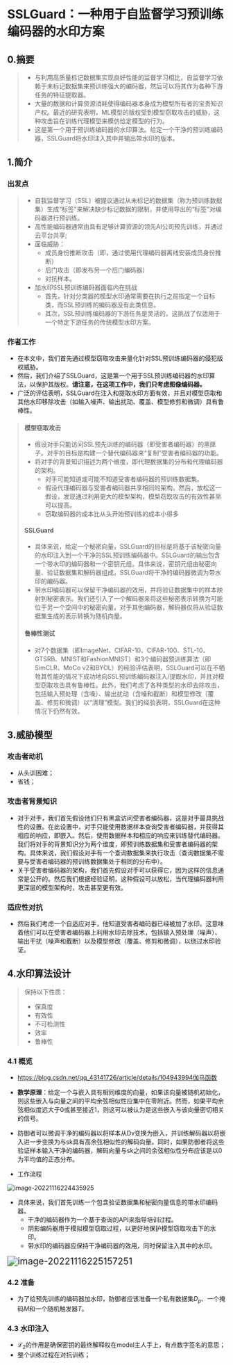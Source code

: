 # SSLGuard：一种用于自监督学习预训练编码器的水印方案

## 0.摘要

> * 与利用高质量标记数据集实现良好性能的监督学习相比，自监督学习依赖于未标记数据集来预训练强大的编码器，然后可以将其作为各种下游任务的特征提取器。
> * 大量的数据和计算资源消耗使得编码器本身成为模型所有者的宝贵知识产权。最近的研究表明，ML模型的版权受到模型窃取攻击的威胁，这种攻击旨在训练代理模型来模仿给定模型的行为。
> * 这是第一个用于预训练编码器的水印算法。给定一个干净的预训练编码器，SSLGuard将水印注入其中并输出带水印的版本。

## 1.简介

### 出发点

> * 自我监督学习（SSL）被提议通过从未标记的数据集（称为预训练数据集）生成“标签”来解决缺少标记数据的限制，并使用导出的“标签”对编码器进行预训练。
> * 高性能编码器通常由具有足够计算资源的领先AI公司预先训练，并通过云平台共享;
> * 面临威胁：
>   * 成员身份推断攻击（即，通过使用代理编码器离线安装成员身份推断）
>   * 后门攻击（即发布另一个后门编码器）
>   * 对抗样本。
> * 加水印SSL预训练编码器面临内在挑战
>   * 首先，针对分类器的模型水印通常需要在执行之前指定一个目标类，而SSL预训练的编码器没有此类信息。
>   * 其次，SSL预训练编码器的下游任务是灵活的，这挑战了仅适用于一个特定下游任务的传统模型水印方案。

### 作者工作

* 在本文中，我们首先通过模型窃取攻击来量化针对SSL预训练编码器的侵犯版权威胁。
* 然后，我们介绍了SSLGuard，这是第一个用于SSL预训练编码器的水印算法，以保护其版权。**请注意，在这项工作中，我们只考虑图像编码器。**
* 广泛的评估表明，SSLGuard在注入和提取水印方面有效，并且对模型窃取和其他水印移除攻击（如输入噪声、输出扰动、覆盖、模型修剪和微调）具有鲁棒性。

> ####  模型窃取攻击
>
> * 假设对手只能访问SSL预先训练的编码器（即受害者编码器）的黑匣子。对手的目标是构建一个替代编码器来“复制”受害者编码器的功能。
> * 将对手的背景知识描述为两个维度，即代理数据集的分布和代理编码器的架构。
>   * 对手可能知道或可能不知道受害者编码器的预训练数据集。
>   * 假设代理编码器与受害者编码器共享相同的架构。然后，放松这一假设，发现通过利用更大的模型架构，模型窃取攻击的有效性甚至可以提高。
>   * 窃取编码器的成本比从头开始预训练的成本小得多
>
> #### SSLGuard
>
> * 具体来说，给定一个秘密向量，SSLGuard的目标是将基于该秘密向量的水印注入到一个干净的SSL预训练编码器中。SSLGuard的输出包含一个带水印的编码器和一个密钥元组。具体来说，密钥元组由秘密向量、验证数据集和解码器组成。SSLGuard将干净的编码器微调为带水印的编码器。
> * 带水印编码器可以保留干净编码器的效用，并将验证数据集中的样本映射到秘密表示。我们还引入了一个解码器来将这些秘密表示转换为可能位于另一个空间中的秘密向量。对于其他编码器，解码器仅将从验证数据集生成的表示转换为随机向量。
>
> #### 鲁棒性测试
>
> * 对7个数据集（即ImageNet、CIFAR-10、CIFAR-100、STL-10、GTSRB、MNIST和FashionMNIST）和3个编码器预训练算法（即SimCLR、MoCo v2和BYOL）的经验评估表明，SSLGuard可以在不牺牲其性能的情况下成功地向SSL预训练编码器注入/提取水印，并且对模型窃取攻击具有鲁棒性。此外，我们考虑了各种类型的水印去除攻击，包括输入预处理（含噪）、输出扰动（含噪和截断）和模型修改（覆盖、修剪和微调）以“清理”模型。我们的经验表明，SSLGuard在这种情况下仍然有效。

## 3.威胁模型

### 攻击者动机

* 从头训困难；
* 省钱；

### 攻击者背景知识

* 对于对手，我们首先假设他们只有黑盒访问受害者编码器，这是对手最具挑战性的设置。在此设置中，对手只能使用数据样本查询受害者编码器，并获得其相应的响应，即嵌入。然后，使用数据样本和相应的响应来训练替代编码器。我们将对手的背景知识分为两个维度，即预训练数据集和受害者编码器的架构。具体来说，我们假设对手有一个查询数据集来执行攻击（查询数据集不需要与受害者编码器的预训练数据集处于相同的分布中）。
* 关于受害者编码器的架构，我们首先假设对手可以获得它，因为这样的信息通常是公开的。然后我们根据经验证明，这种假设可以放松，当代理编码器利用更深层的模型架构时，攻击甚至更有效。

### 适应性对抗

* 然后我们考虑一个自适应对手，他知道受害者编码器已经被加了水印。这意味着他们可以在受害者编码器上利用水印去除技术，包括输入预处理（噪声）、输出干扰（噪声和截断）以及模型修改（覆盖、修剪和微调），以绕过水印验证。

## 4.水印算法设计

> 保持以下性质：
>
> * 保真度
> * 有效性
> * 不可检测性
> * 效率
> * 鲁棒性

### 4.1 概览

* https://blog.csdn.net/qq_43141726/article/details/104943994伽马函数
* **数学原理**：给定一个与嵌入具有相同维度的向量，如果该向量被随机初始化，则这些嵌入与向量之间的平均余弦相似性应集中在零附近。然而，如果平均余弦相似度远大于0或甚至接近1，则这可以被认为是这些嵌入与该向量密切相关的信号。
* 防御者可以微调干净的编码器以将样本从Dv变换为嵌入，并训练解码器以将嵌入进一步变换为与sk具有高余弦相似性的解码向量。同时，如果防御者将这些验证样本输入干净的编码器，解码向量与sk之间的余弦相似性分布应该是以0为平均值的正态分布。

* 工作流程

![image-20221116224435925](.\appendix\001.png)

* 具体来说，我们首先训练一个包含验证数据集和秘密向量信息的带水印编码器。
  * 干净的编码器作为一个基于查询的API来指导培训过程。
  * 阴影编码器用于模拟模型窃取过程，以更好地保护模型窃取攻击下的水印。
  * 带水印的编码器应保持干净编码器的效用，同时保留注入其中的水印。

<img src=".\appendix\002.png" alt="image-20221116225157251" style="zoom: 150%;" />

### 4.2 准备

* 为了给预先训练的编码器加水印，防御者应该准备一个私有数据集$D_p$、一个掩码$M$和一个随机触发器$T$。

### 4.3 水印注入

* $\mathcal L_2$的作用是确保密钥的最终解释权在model主人手上，有点数字签名的意思；
* 整个训练过程在对抗训练；

### 

